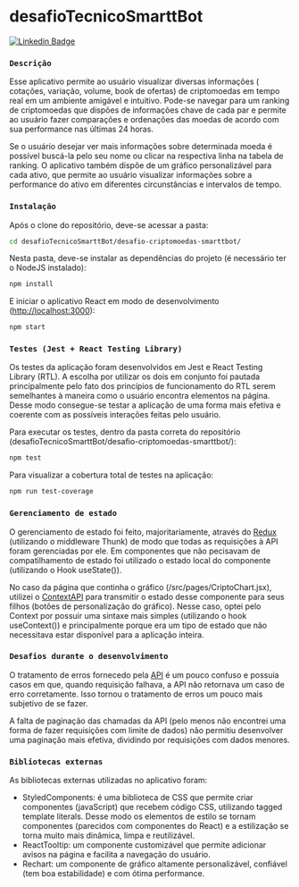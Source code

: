 # desafioTecnicoSmarttBot 
[![Linkedin Badge](https://img.shields.io/badge/-alexandre-blue?style=flat-square&logo=Linkedin&logoColor=white&link=https://www.linkedin.com/in/alexandre-anicio/)](https://www.linkedin.com/in/alexandre-anicio/)

### `Descrição`
Esse aplicativo permite ao usuário visualizar diversas informações ( cotações, variação, volume, book de ofertas) de criptomoedas em tempo real em um ambiente amigável e intuitivo. Pode-se navegar para um ranking de criptomoedas que dispões de informações chave de cada par e permite ao usuário fazer comparações e ordenações das moedas de acordo com sua performance nas últimas 24 horas. 

Se o usuário desejar ver mais informações sobre determinada moeda é possível buscá-la pelo seu nome ou clicar na respectiva linha na tabela de ranking. O aplicativo também dispõe de um gráfico personalizável para cada ativo, que permite ao usuário visualizar informações sobre a performance do ativo em diferentes circunstâncias e intervalos de tempo.

### `Instalação`
Após o clone do repositório, deve-se acessar a pasta:
```bash
cd desafioTecnicoSmarttBot/desafio-criptomoedas-smarttbot/
```
Nesta pasta, deve-se instalar as dependências do projeto (é necessário ter o NodeJS instalado):
```bash
npm install
```
E iniciar o aplicativo React em modo de desenvolvimento ([http://localhost:3000](http://localhost:3000)):
```bash
npm start
```
### `Testes (Jest + React Testing Library)`
Os testes da aplicação foram desenvolvidos em Jest e React Testing Library (RTL). A escolha por utilizar os dois em conjunto foi pautada principalmente pelo fato dos princípios de funcionamento do RTL serem semelhantes à maneira como o usuário encontra elementos na página. Desse modo consegue-se testar a aplicação de uma forma mais efetiva e coerente com as possíveis interações feitas pelo usuário.

Para executar os testes, dentro da pasta correta do repositório (desafioTecnicoSmarttBot/desafio-criptomoedas-smarttbot/):
```bash
npm test
```
Para visualizar a cobertura total de testes na aplicação:
```bash
npm run test-coverage
```
### `Gerenciamento de estado`
O gerenciamento de estado foi feito, majoritariamente, através do [Redux](https://redux.js.org/) (utilizando o middleware Thunk) de modo que todas as requisições à API foram gerenciadas por ele. Em componentes que não pecisavam de compatilhamento de estado foi utilizado o estado local do componente (utilizando o Hook useState()). 

No caso da página que continha o gráfico (/src/pages/CriptoChart.jsx), utilizei o [ContextAPI](https://reactjs.org/docs/context.html) para transmitir o estado desse componente para seus filhos (botões de personalização do gráfico). Nesse caso, optei pelo Context por possuir uma sintaxe mais simples (utilizando o hook useContext()) e principalmente porque era um tipo de estado que não necessitava estar disponível para a aplicação inteira.

### `Desafios durante o desenvolvimento`
O tratamento de erros fornecedo pela [API](https://docs.poloniex.com/#introduction) é um pouco confuso e possuia casos em que, quando requisição falhava, a API não retornava um caso de erro corretamente. Isso tornou o tratamento de erros um pouco mais subjetivo de se fazer.

A falta de paginação das chamadas da API (pelo menos não encontrei uma forma de fazer requisições com limite de dados) não permitiu desenvolver uma paginação mais efetiva, dividindo por requisições com dados menores.

### `Bibliotecas externas`
As bibliotecas externas utilizadas no aplicativo foram:
- StyledComponents: é uma biblioteca de CSS que permite criar componentes (javaScript) que recebem código CSS, utilizando tagged template literals. Desse modo os elementos de estilo se tornam componentes (parecidos com componentes do React) e a estilização se torna muito mais dinâmica, limpa e reutilizável.
- ReactTooltip: um componente customizável que permite adicionar avisos na página e facilita a navegação do usuário.
- Rechart: um componente de gráfico altamente personalizável, confiável (tem boa estabilidade) e com ótima performance.
